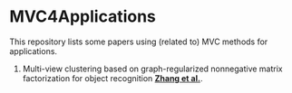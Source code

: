 # MVC4Applications
This repository lists some papers using (related to) MVC methods for applications.

1. Multi-view clustering based on graph-regularized nonnegative matrix factorization for object recognition **[Zhang et al.](https://www.sciencedirect.com/science/article/pii/S0020025517311015?casa_token=tEmaDKHmUV0AAAAA:TJOLFTZsIM0vBWX_SsfNY1KrGzQIPgxH5q1w7uDmXHdVfnSGAq7e_fDfYWaz02zjl1AUIIE_hw)**.

